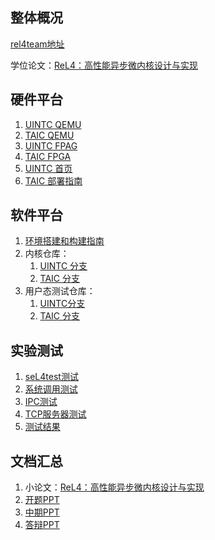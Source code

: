 ## 整体概况
[rel4team地址](https://github.com/rel4team)

学位论文：[ReL4：高性能异步微内核设计与实现](https://github.com/CtrlZ233/graduation_thesis)
## 硬件平台
1. [UINTC QEMU](https://github.com/U-interrupt/qemu)
2. [TAIC QEMU](https://github.com/taic-repo/taic-qemu/tree/5b9f25a2c317d91a5c16c288cd7f57504b90acc8)
3. [UINTC FPAG](https://github.com/U-interrupt/uintr-rocket-chip)
4. [TAIC FPGA](https://github.com/taic-repo/taic-rocket-chip/tree/16fe1b15e31ca60894c1156eda3b0af47f63379d)
5. [UINTC 首页](https://github.com/U-interrupt/uintr?tab=readme-ov-file)
6. [TAIC 部署指南](https://github.com/zflcs/rocket-chip-axu15eg)
## 软件平台
1. [环境搭建和构建指南](https://ctrlz233s-organization.gitbook.io/sel4-analysis/dai-ma-zou-du/rel4test-riscvv-xia-bian-yi-huan-jing-da-jian)
2. 内核仓库：
	1. [UINTC 分支](https://github.com/rel4team/rel4_kernel/tree/fpga_test)
	2. [TAIC 分支](https://github.com/rel4team/rel4_kernel/tree/taic_test)
3. 用户态测试仓库：
	1. [UINTC分支](https://github.com/rel4team/rust-root-task-demo/tree/fpga_test)
	2. [TAIC 分支](https://github.com/rel4team/rust-root-task-demo/tree/taic_test)
## 实验测试
1. [seL4test测试](https://github.com/rel4team/sel4test)
2. [系统调用测试](https://github.com/rel4team/rust-root-task-demo/blob/taic_test/crates/example/src/syscall_test.rs)
3. [IPC测试](https://github.com/rel4team/rust-root-task-demo/blob/taic_test/crates/example/src/ipc_test.rs)
4. [TCP服务器测试](https://github.com/rel4team/rust-root-task-demo/blob/taic_test/crates/example/src/sync_tcp_test.rs)
5. [测试结果](https://github.com/oscourse-tsinghua/openingreport-ldhai2023/blob/main/%E6%B5%8B%E8%AF%95/%E6%B5%8B%E8%AF%95%E7%BB%93%E6%9E%9C%E6%B1%87%E6%80%BB.xlsx)
## 文档汇总
1. 小论文：[ReL4：高性能异步微内核设计与实现](https://github.com/oscourse-tsinghua/openingreport-ldhai2023/blob/main/paper/%E5%B0%8F%E5%9E%8B%E5%BE%AE%E5%9E%8B%E8%AE%A1%E7%AE%97%E6%9C%BA%E7%B3%BB%E7%BB%9F.pdf)
2. [开题PPT](https://github.com/oscourse-tsinghua/openingreport-ldhai2023/blob/main/%E5%BC%80%E9%A2%98/%E5%BC%80%E9%A2%98%E7%AD%94%E8%BE%A9.pptx)
3. [中期PPT](https://github.com/oscourse-tsinghua/openingreport-ldhai2023/blob/main/%E6%8A%80%E6%9C%AF%E6%8A%A5%E5%91%8A.pptx)
4. [答辩PPT](https://github.com/oscourse-tsinghua/openingreport-ldhai2023/blob/main/%E6%AF%95%E4%B8%9A%E7%AD%94%E8%BE%A9.pptx)
